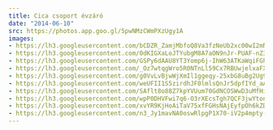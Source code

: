 ```yaml
---
title: Cica csoport évzáró
date: "2014-06-10"
src: https://photos.app.goo.gl/5pwNMzCWmPXzUgy1A
images:
- https://lh3.googleusercontent.com/bCDZR_ZamjMbfoQ8Va3fzNeUb2xc00wI2mNJS2LBNJ9ZpkrjdlHTymkXt1zmC6MnTA3p_6bHJUfEw5ghklLVnQVZzG83Q9pBrzrpFjc2JtsOOEawAp4v7zjNrIW2SLRLcm3OQck9Tg
- https://lh3.googleusercontent.com/0dKIGXaLoJTYubgM8A7aON9nJr-PUAF-nZ36V3YITjiXMoTzWls1UH8cUoWUX4JRORi0HOtt4niXEvE_HslJtRDNw997HVehynK2tZhicnjZZFDpsuNaV-8nBrIG0uog94eNDb_e4w
- https://lh3.googleusercontent.com/GSPy6dAAU8YT3Yomp6j-IhW63ATKaWqiFGhDtu7QXWEcDnuXhMvhCwBtUHYT7ED7UyKdeXD2Kosv7_Zl5zk9gEoq9hL_s_7g1j0PppIonOeMf3txU_gENGqi-LEam7wVj-6MhSxDpg
- https://lh3.googleusercontent.com/_Oz7wtqgWro5R0NTnLl59Cx7RBUwjelxaFXK0-H64FTVHdrKIzU1pBu6rRL4zt_RfETVYHypweo_kN4KSjDHYt-3FCIUQuULg_Wi_gJxuPOTcar51iJESyan67Q47T0u6hz9ZU3Ijw
- https://lh3.googleusercontent.com/g0VvLvBjwWjXmIl1ggeqy-25xbG8uBg2Ug9pY3nw6c9easFn5hV-P38-2fNHt-gpNpRAJHnSQimGlJiJNwKH8GXM_TLzR8mIgwmqGSZzUDD-PY5YtxslVO-_Dtrerrh7LhLe8VUTZg
- https://lh3.googleusercontent.com/weUFII1S5zirdhJF0lmlsQnJr5dpfIYd_aAHNARIyYlAdnEyEyCNjh_Cj6Za4bO2XvvXRG-Fk_G57C7eEAuSDpO4ZJg7ElEo00i1eB8eZeki7J6gg0I5ZpIKR_veFO757DKuF2_MhA
- https://lh3.googleusercontent.com/SAflt8o88Z7kpYVUum70GdNCOSWwD3uMfHiLQDZVPI0wdn084mu-8ZdwdiMoPaKe9Ik7kRXFbqlm9lIi5NTdvgxk2gqgSlGP5RjzJLr1DSn6TL7YduaZPks3ZQo7Z4o8_Nq_QFDtug
- https://lh3.googleusercontent.com/wpP0DHVFwi7q6-O3rXEcsTgh7QCF3jwYtonlD7s-1Cu1Y27Q3elDBS3men8Gp6i8-2nrktoWyRGOhsMBGBqVtSjz8b6_nTaPsvdivy6gYanFWnDVIz69Ev041J4EIXTcfbOqLJosqA
- https://lh3.googleusercontent.com/xvYR9KjHoAiTaV75xfFGHsNAjEyfpOh6kZDnP-M7pcXZdQLFPiNn0S5wqinfMwkVWyipDpLCVFLJg45LdiaXyDvuSaMV3Oi7m8J2rnKYmG9CR3JxqTqf0nEHDOykEGRPKdmEiqP3mg
- https://lh3.googleusercontent.com/n3_Jy1mavNA0oswRlpgP1X70-iV2p4mpty-ULcFl2QtyHgFYIYaZEpaFYKLKdCHhZTf0y1M8C3KgJW4MecXXvz2yibxz3cZ_gULmwtiqYJr1LG2nL0joykIcBC08iaKxzz2MbrSe2Q
---
```

